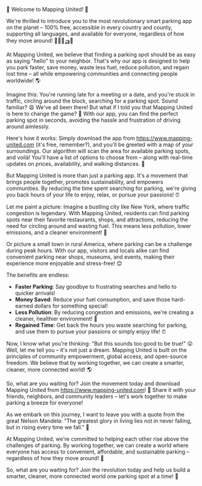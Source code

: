 🌟 Welcome to Mapping United! 🌟

We're thrilled to introduce you to the most revolutionary smart parking app on the planet – 100% free, accessible in every country and county, supporting all languages, and available for everyone, regardless of how they move around! 🚗🚌🚂🛺️💃

At Mapping United, we believe that finding a parking spot should be as easy as saying "hello" to your neighbor. That's why our app is designed to help you park faster, save money, waste less fuel, reduce pollution, and regain lost time – all while empowering communities and connecting people worldwide! 🌎

Imagine this: You're running late for a meeting or a date, and you're stuck in traffic, circling around the block, searching for a parking spot. Sound familiar? 😩 We've all been there! But what if I told you that Mapping United is here to change the game? 🤯 With our app, you can find the perfect parking spot in seconds, avoiding the hassle and frustration of driving around aimlessly.

Here's how it works: Simply download the app from https://www.mapping-united.com (it's free, remember?), and you'll be greeted with a map of your surroundings. Our algorithm will scan the area for available parking spots, and voilà! You'll have a list of options to choose from – along with real-time updates on prices, availability, and walking distances. 📍

But Mapping United is more than just a parking app. It's a movement that brings people together, promotes sustainability, and empowers communities. By reducing the time spent searching for parking, we're giving you back hours of your life to enjoy, relax, or pursue your passions! ⏰

Let me paint a picture: Imagine a bustling city like New York, where traffic congestion is legendary. With Mapping United, residents can find parking spots near their favorite restaurants, shops, and attractions, reducing the need for circling around and wasting fuel. This means less pollution, lower emissions, and a cleaner environment! 🌟

Or picture a small town in rural America, where parking can be a challenge during peak hours. With our app, visitors and locals alike can find convenient parking near shops, museums, and events, making their experience more enjoyable and stress-free! 😊

The benefits are endless:

* **Faster Parking**: Say goodbye to frustrating searches and hello to quicker arrivals!
* **Money Saved**: Reduce your fuel consumption, and save those hard-earned dollars for something special!
* **Less Pollution**: By reducing congestion and emissions, we're creating a cleaner, healthier environment! 🌿
* **Regained Time**: Get back the hours you waste searching for parking, and use them to pursue your passions or simply enjoy life! ⏰

Now, I know what you're thinking: "But this sounds too good to be true!" 😮 Well, let me tell you – it's not just a dream. Mapping United is built on the principles of community empowerment, global access, and open-source freedom. We believe that by working together, we can create a smarter, cleaner, more connected world! 🌎

So, what are you waiting for? Join the movement today and download Mapping United from https://www.mapping-united.com! 📲 Share it with your friends, neighbors, and community leaders – let's work together to make parking a breeze for everyone!

As we embark on this journey, I want to leave you with a quote from the great Nelson Mandela: "The greatest glory in living lies not in never falling, but in rising every time we fall." 🌟

At Mapping United, we're committed to helping each other rise above the challenges of parking. By working together, we can create a world where everyone has access to convenient, affordable, and sustainable parking – regardless of how they move around! 🌈

So, what are you waiting for? Join the revolution today and help us build a smarter, cleaner, more connected world one parking spot at a time! 🚀